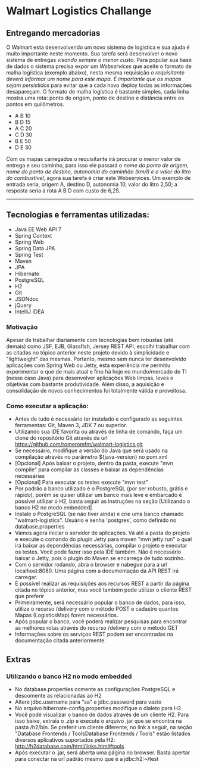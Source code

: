 # Walmart Logistics Challange 

## Entregando mercadorias

O Walmart esta desenvolvendo um novo sistema de logistica e sua ajuda é muito importante neste momento. 
Sua tarefa será desenvolver o novo sistema de entregas *visando sempre o menor custo*. 
Para popular sua base de dados o sistema precisa expor um *Webservices* que aceite o formato de malha logística 
(exemplo abaixo), nesta mesma requisição *o requisitante deverá informar um nome para este mapa*. 
*É importante que os mapas sejam persistidos* para evitar que a cada novo deploy todas as informações desapareçam. 
O formato de malha logística é bastante simples, cada linha mostra uma rota: ponto de origem, ponto de destino e 
distância entre os pontos em quilômetros.

- A B 10 
- B D 15
- A C 20
- C D 30
- B E 50
- D E 30

Com os mapas carregados o requisitante irá procurar o menor valor de entrega e seu caminho, para isso 
ele passará o *nome do ponto de origem, nome do ponto de destino, autonomia do caminhão (km/l) e o valor do litro 
do combustivel*, agora sua tarefa é criar este Webservices. 
Um exemplo de entrada seria, origem A, destino D, autonomia 10, valor do litro 2,50; a resposta seria a rota A B D com custo de 6,25.

--------------------------------------------------------------------------------------------------------------

## Tecnologias e ferramentas utilizadas:
- Java EE Web API 7
- Spring Context
- Spring Web
- Spring Data JPA
- Spring Test
- Maven
- JPA
- Hibernate
- PostgreSQL
- H2
- Git
- JSONdoc
- jQuery
- IntelliJ IDEA

### Motivação
Apesar de trabalhar diariamente com tecnologias bem robustas (até demais) como JSF, EJB, Glassfish, Jersey REST API, escolhi trabalhar com as citadas no tópico anterior neste projeto devido à simplicidade e "lightweight" das mesmas. Portanto, mesmo sem nunca ter desenvolvido aplicações com Spring Web ou Jetty, esta experiência me permitiu experimentar o que de mais atual e fino há hoje no mundo/mercado de TI (nesse caso Java) para desenvolver aplicações Web limpas, leves e objetivas com bastante produtividade. Além disso, a aquisição e consolidação de novos conhecimentos foi totalmente válida e proveitosa.


### Como executar a aplicação:
- Antes de tudo é necessário ter instalado e configurado as seguintes ferramentas: Git, Maven 3, JDK 7 ou superior.
- Utilizando sua IDE favorita ou através de linha de comando, faça um clone do repositório Git através da url https://github.com/romeromfm/walmart-logistics.git
- Se necessário, modifique a versão do Java que será usado na compilação através no parâmetro ${java-version} no pom.xml
- [Opcional] Após baixar o projeto, dentro da pasta, execute "mvn compile" para compilar as classes e baixar as dependências necessárias
- [Opcional] Para executar os testes execute "mvn test"
- Por padrão a banco utilizado é o PostgreSQL (por ser robusto, grátis e rápido), porém se quiser utilizar um banco mais leve e embarcado é possível utilizar o H2, basta seguir as instruções na seção [Utilizando o banco H2 no modo embedded]
- Instale o PostgreSQL (se não tiver ainda) e crie uma banco chamado "walmart-logistics". Usuário e senha 'postgres', como definido no database.properties
- Vamos agora iniciar o servidor de aplicações. Vá até a pasta do projeto e execute o comando do plugin Jetty para maven "mvn jetty:run" o qual irá baixar as dependências necessárias, compilar o projeto e executar os testes. Você pode fazer isso pela IDE também. Não é necessário baixar o Jetty, pois o plugin do Maven se encarrega de tudo sozinho.
- Com o servidor rodando, abra o browser e nabegue para a url localhost:8080. Uma página com a documentação da API REST irá carregar.
- É possível realizar as requisições aos recursos REST a partir da página citada no tópico anterior, mas você também pode utilizar o cliente REST que preferir
- Primeiramente, será necessário popular o banco de dados, para isso, utilize o recurso /delivery com o método POST e cadastre quantos Mapas (LogisticsMap) forem necessários.
- Após popular o banco, você poderá realizar pesquisas para encontrar as melhores rotas através do recurso /delivery com o método GET
- Informações sobre os serviços REST podem ser encontradas na documentação citada anteriormente.

## Extras

### Utilizando o banco H2 no modo embedded
- No database.properties comente as configurações PostgreSQL e descomente as relacionadas ao H2
- Altere jdbc.username para "sa" e jdbc.password para vazio
- No arquivo hibernate-config.properties modifique o dialeto para H2
- Você pode visualizar o banco de dados através de um cliente H2. Para isso baixe, extraia o .zip e execute o arquivo .jar que se encontra na pasta /h2/bin. Se preferir um cliente diferente, no link a seguir, na seção "Database Frontends / ToolsDatabase Frontends / Tools" estão listados diversos aplicativos suportados pela H2: http://h2database.com/html/links.html#tools
- Após executar o .jar, será aberta uma página no browser. Basta apertar para conectar na url padrão mesmo que é a jdbc:h2:~/test